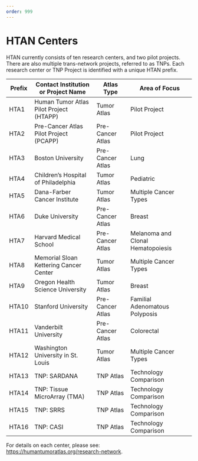 ```yaml
---
order: 999
---
```


# HTAN Centers

HTAN currently consists of ten research centers, and two pilot projects. There are also multiple trans-network projects, referred to as TNPs. Each research center or TNP Project is identified with a unique HTAN prefix.

| Prefix | Contact Institution or Project Name     | Atlas Type       | Area of Focus                     |
| ------ | --------------------------------------- | ---------------- | --------------------------------- |
| HTA1   | Human Tumor Atlas Pilot Project (HTAPP) | Tumor Atlas      | Pilot Project                     |
| HTA2   | Pre-Cancer Atlas Pilot Project (PCAPP)  | Pre-Cancer Atlas | Pilot Project                     |
| HTA3   | Boston University                       | Pre-Cancer Atlas | Lung                              |
| HTA4   | Children’s Hospital of Philadelphia     | Tumor Atlas      | Pediatric                         |
| HTA5   | Dana-Farber Cancer Institute            | Tumor Atlas      | Multiple Cancer Types             |
| HTA6   | Duke University                         | Pre-Cancer Atlas | Breast                            |
| HTA7   | Harvard Medical School                  | Pre-Cancer Atlas | Melanoma and Clonal Hematopoiesis |
| HTA8   | Memorial Sloan Kettering Cancer Center  | Tumor Atlas      | Multiple Cancer Types             |
| HTA9   | Oregon Health Science University        | Tumor Atlas      | Breast                            |
| HTA10  | Stanford University                     | Pre-Cancer Atlas | Familial Adenomatous Polyposis    |
| HTA11  | Vanderbilt University                   | Pre-Cancer Atlas | Colorectal                        |
| HTA12  | Washington University in St. Louis      | Tumor Atlas      | Multiple Cancer Types             |
| HTA13  | TNP: SARDANA                            | TNP Atlas        | Technology Comparison             |
| HTA14  | TNP: Tissue MicroArray (TMA)            | TNP Atlas        | Technology Comparison             |
| HTA15  | TNP: SRRS                               | TNP Atlas        | Technology Comparison             |
| HTA16  | TNP: CASI                               | TNP Atlas        | Technology Comparison             |

For details on each center, please see: https://humantumoratlas.org/research-network.
